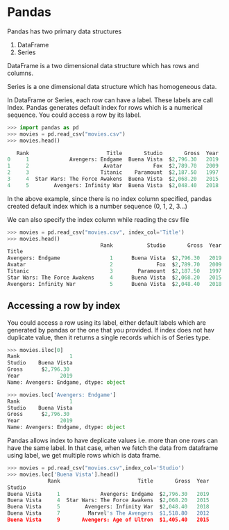 # Pandas
Pandas has two primary data structures  
1. DataFrame
2. Series

DataFrame is a two dimensional data structure which has rows and columns.  

Series is a one dimensional data structure which has homogeneous data. 

In DataFrame or Series, each row can have a label. These labels are call Index. Pandas generates default index for rows which is a numerical sequence.
You could access a row by its label.
```python
>>> import pandas as pd
>>> movies = pd.read_csv("movies.csv")
>>> movies.head()

   Rank                         Title       Studio       Gross  Year
0     1             Avengers: Endgame  Buena Vista  $2,796.30   2019
1     2                        Avatar          Fox  $2,789.70   2009
2     3                       Titanic    Paramount  $2,187.50   1997
3     4  Star Wars: The Force Awakens  Buena Vista  $2,068.20   2015
4     5        Avengers: Infinity War  Buena Vista  $2,048.40   2018
```

In the above example, since there is no index column specified, pandas created default index which is a number sequence (0, 1, 2, 3...)  

We can also specify the index column while reading the csv file 
```python
>>> movies = pd.read_csv("movies.csv", index_col='Title')
>>> movies.head()
                              Rank           Studio       Gross  Year
Title
Avengers: Endgame                1      Buena Vista  $2,796.30   2019
Avatar                           2              Fox  $2,789.70   2009
Titanic                          3        Paramount  $2,187.50   1997
Star Wars: The Force Awakens     4      Buena Vista  $2,068.20   2015
Avengers: Infinity War           5      Buena Vista  $2,048.40   2018
```

## Accessing a row by index
You could access a row using its label, either default labels which are generated by pandas or the one that you provided.
If index does not hav duplicate value, then it returns a single records which is of Series type.
```python
>>> movies.iloc[0]
Rank                1
Studio    Buena Vista
Gross      $2,796.30
Year             2019
Name: Avengers: Endgame, dtype: object

>>> movies.loc['Avengers: Endgame']
Rank                1
Studio    Buena Vista
Gross      $2,796.30
Year             2019
Name: Avengers: Endgame, dtype: object
```

Pandas allows index to have deplicate values i.e. more than one rows can have the same label. In that case, when we fetch the data from dataframe using label,
we get multiple rows which is data frame.
```python
>>> movies = pd.read_csv("movies.csv",index_col='Studio')
>>> movies.loc['Buena Vista'].head()
             Rank                         Title       Gross  Year
Studio
Buena Vista     1             Avengers: Endgame  $2,796.30   2019
Buena Vista     4  Star Wars: The Force Awakens  $2,068.20   2015
Buena Vista     5        Avengers: Infinity War  $2,048.40   2018
Buena Vista     7         Marvel's The Avengers  $1,518.80   2012
Buena Vista     9       Avengers: Age of Ultron  $1,405.40   2015
```
